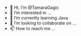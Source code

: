- 👋 Hi, I’m @TamaraGagic
- 👀 I’m interested in ...
- 🌱 I’m currently learning Java
- 💞️ I’m looking to collaborate on ...
- 📫 How to reach me ...

<!---
TamaraGagic/TamaraGagic is a ✨ special ✨ repository because its `README.md` (this file) appears on your GitHub profile.
You can click the Preview link to take a look at your changes.
--->
